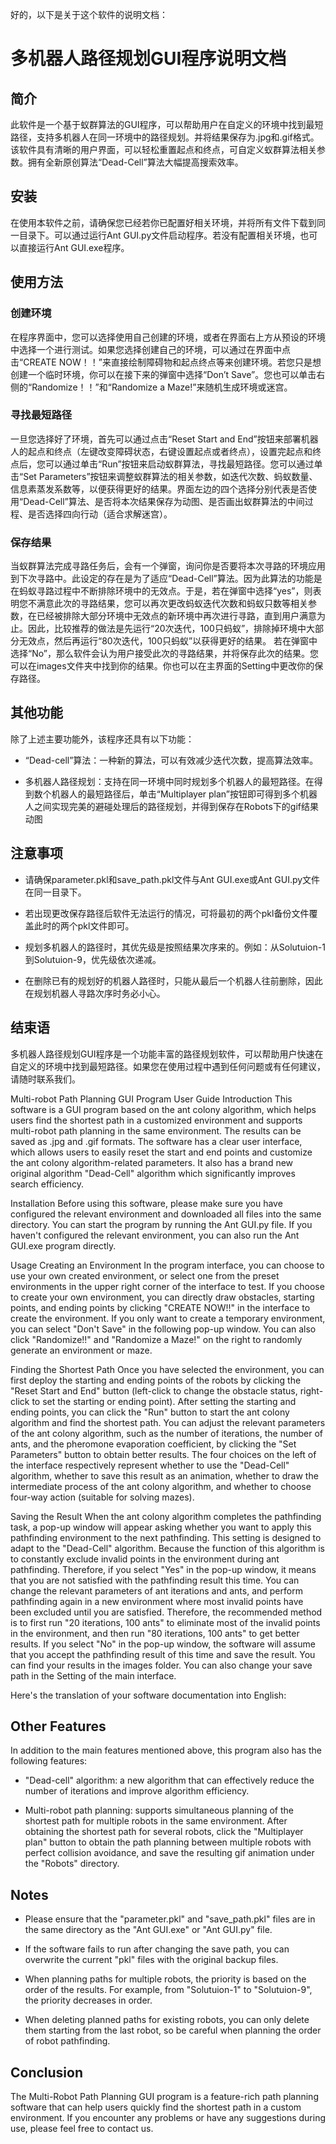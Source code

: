好的，以下是关于这个软件的说明文档：

# 多机器人路径规划GUI程序说明文档

## 简介

此软件是一个基于蚁群算法的GUI程序，可以帮助用户在自定义的环境中找到最短路径，支持多机器人在同一环境中的路径规划。并将结果保存为.jpg和.gif格式。
该软件具有清晰的用户界面，可以轻松重置起点和终点，可自定义蚁群算法相关参数。拥有全新原创算法“Dead-Cell”算法大幅提高搜索效率。

## 安装

在使用本软件之前，请确保您已经若你已配置好相关环境，并将所有文件下载到同一目录下。可以通过运行Ant GUI.py文件启动程序。若没有配置相关环境，也可以直接运行Ant GUI.exe程序。

## 使用方法

### 创建环境

在程序界面中，您可以选择使用自己创建的环境，或者在界面右上方从预设的环境中选择一个进行测试。如果您选择创建自己的环境，可以通过在界面中点击“CREATE NOW！！”来直接绘制障碍物和起点终点等来创建环境。若您只是想创建一个临时环境，你可以在接下来的弹窗中选择“Don’t Save”。您也可以单击右侧的“Randomize！！”和“Randomize a Maze!”来随机生成环境或迷宫。

### 寻找最短路径

一旦您选择好了环境，首先可以通过点击“Reset Start and End”按钮来部署机器人的起点和终点（左键改变障碍状态，右键设置起点或者终点），设置完起点和终点后，您可以通过单击“Run”按钮来启动蚁群算法，寻找最短路径。您可以通过单击“Set Parameters”按钮来调整蚁群算法的相关参数，如迭代次数、蚂蚁数量、信息素蒸发系数等，以便获得更好的结果。界面左边的四个选择分别代表是否使用“Dead-Cell”算法、是否将本次结果保存为动图、是否画出蚁群算法的中间过程、是否选择四向行动（适合求解迷宫）。

### 保存结果

当蚁群算法完成寻路任务后，会有一个弹窗，询问你是否要将本次寻路的环境应用到下次寻路中。此设定的存在是为了适应“Dead-Cell”算法。因为此算法的功能是在蚂蚁寻路过程中不断排除环境中的无效点。于是，若在弹窗中选择“yes”，则表明您不满意此次的寻路结果，您可以再次更改蚂蚁迭代次数和蚂蚁只数等相关参数，在已经被排除大部分环境中无效点的新环境中再次进行寻路，直到用户满意为止。因此，比较推荐的做法是先运行“20次迭代，100只蚂蚁”，排除掉环境中大部分无效点，然后再运行“80次迭代，100只蚂蚁”以获得更好的结果。
若在弹窗中选择“No”，那么软件会认为用户接受此次的寻路结果，并将保存此次的结果。您可以在images文件夹中找到你的结果。你也可以在主界面的Setting中更改你的保存路径。

## 其他功能

除了上述主要功能外，该程序还具有以下功能：

- “Dead-cell”算法：一种新的算法，可以有效减少迭代次数，提高算法效率。

- 多机器人路径规划：支持在同一环境中同时规划多个机器人的最短路径。在得到数个机器人的最短路径后，单击“Multiplayer plan”按钮即可得到多个机器人之间实现完美的避碰处理后的路径规划，并得到保存在Robots下的gif结果动图

## 注意事项

- 请确保parameter.pkl和save_path.pkl文件与Ant GUI.exe或Ant GUI.py文件在同一目录下。

- 若出现更改保存路径后软件无法运行的情况，可将最初的两个pkl备份文件覆盖此时的两个pkl文件即可。

- 规划多机器人的路径时，其优先级是按照结果次序来的。例如：从Solutuion-1到Solutuion-9，优先级依次递减。

- 在删除已有的规划好的机器人路径时，只能从最后一个机器人往前删除，因此在规划机器人寻路次序时务必小心。


## 结束语

多机器人路径规划GUI程序是一个功能丰富的路径规划软件，可以帮助用户快速在自定义的环境中找到最短路径。如果您在使用过程中遇到任何问题或有任何建议，请随时联系我们。


Multi-robot Path Planning GUI Program User Guide
Introduction
This software is a GUI program based on the ant colony algorithm, which helps users find the shortest path in a customized environment and supports multi-robot path planning in the same environment. The results can be saved as .jpg and .gif formats. The software has a clear user interface, which allows users to easily reset the start and end points and customize the ant colony algorithm-related parameters. It also has a brand new original algorithm "Dead-Cell" algorithm which significantly improves search efficiency.

Installation
Before using this software, please make sure you have configured the relevant environment and downloaded all files into the same directory. You can start the program by running the Ant GUI.py file. If you haven't configured the relevant environment, you can also run the Ant GUI.exe program directly.

Usage
Creating an Environment
In the program interface, you can choose to use your own created environment, or select one from the preset environments in the upper right corner of the interface to test. If you choose to create your own environment, you can directly draw obstacles, starting points, and ending points by clicking "CREATE NOW!!" in the interface to create the environment. If you only want to create a temporary environment, you can select "Don't Save" in the following pop-up window. You can also click "Randomize!!" and "Randomize a Maze!" on the right to randomly generate an environment or maze.

Finding the Shortest Path
Once you have selected the environment, you can first deploy the starting and ending points of the robots by clicking the "Reset Start and End" button (left-click to change the obstacle status, right-click to set the starting or ending point). After setting the starting and ending points, you can click the "Run" button to start the ant colony algorithm and find the shortest path. You can adjust the relevant parameters of the ant colony algorithm, such as the number of iterations, the number of ants, and the pheromone evaporation coefficient, by clicking the "Set Parameters" button to obtain better results. The four choices on the left of the interface respectively represent whether to use the "Dead-Cell" algorithm, whether to save this result as an animation, whether to draw the intermediate process of the ant colony algorithm, and whether to choose four-way action (suitable for solving mazes).

Saving the Result
When the ant colony algorithm completes the pathfinding task, a pop-up window will appear asking whether you want to apply this pathfinding environment to the next pathfinding. This setting is designed to adapt to the "Dead-Cell" algorithm. Because the function of this algorithm is to constantly exclude invalid points in the environment during ant pathfinding. Therefore, if you select "Yes" in the pop-up window, it means that you are not satisfied with the pathfinding result this time. You can change the relevant parameters of ant iterations and ants, and perform pathfinding again in a new environment where most invalid points have been excluded until you are satisfied. Therefore, the recommended method is to first run "20 iterations, 100 ants" to eliminate most of the invalid points in the environment, and then run "80 iterations, 100 ants" to get better results. If you select "No" in the pop-up window, the software will assume that you accept the pathfinding result of this time and save the result. You can find your results in the images folder. You can also change your save path in the Setting of the main interface.

Here's the translation of your software documentation into English:

## Other Features

In addition to the main features mentioned above, this program also has the following features:

- "Dead-cell" algorithm: a new algorithm that can effectively reduce the number of iterations and improve algorithm efficiency.

- Multi-robot path planning: supports simultaneous planning of the shortest path for multiple robots in the same environment. After obtaining the shortest path for several robots, click the "Multiplayer plan" button to obtain the path planning between multiple robots with perfect collision avoidance, and save the resulting gif animation under the "Robots" directory.

## Notes

- Please ensure that the "parameter.pkl" and "save_path.pkl" files are in the same directory as the "Ant GUI.exe" or "Ant GUI.py" file.

- If the software fails to run after changing the save path, you can overwrite the current "pkl" files with the original backup files.

- When planning paths for multiple robots, the priority is based on the order of the results. For example, from "Solutuion-1" to "Solutuion-9", the priority decreases in order.

- When deleting planned paths for existing robots, you can only delete them starting from the last robot, so be careful when planning the order of robot pathfinding.

## Conclusion

The Multi-Robot Path Planning GUI program is a feature-rich path planning software that can help users quickly find the shortest path in a custom environment. If you encounter any problems or have any suggestions during use, please feel free to contact us.